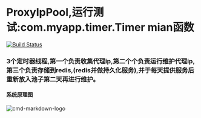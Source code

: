 # ProxyIpPool,运行测试:com.myapp.timer.Timer   mian函数

[![Build Status](https://travis-ci.org/letcheng/ProxyPool.svg?branch=master)](https://travis-ci.org/letcheng/ProxyPool)

### 3个定时器线程,第一个负责收集代理ip,第二个个负责运行维护代理ip,第三个负责存储到redis,(redis并做持久化服务),并于每天提供服务后重新放入池子第二天再进行维护。

#### 系统原理图

![cmd-markdown-logo](http://o9beglkd1.bkt.clouddn.com/proxyippool.png)
